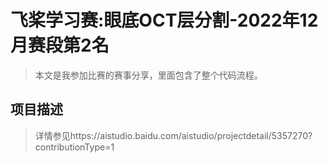 # 飞桨学习赛:眼底OCT层分割-2022年12月赛段第2名
> 本文是我参加比赛的赛事分享，里面包含了整个代码流程。

## 项目描述
> 详情参见https://aistudio.baidu.com/aistudio/projectdetail/5357270?contributionType=1

